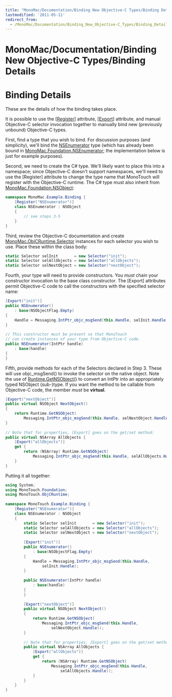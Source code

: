 ```yaml
---
title: "MonoMac/Documentation/Binding New Objective-C Types/Binding Details"
lastmodified: '2011-05-11'
redirect_from:
  - /MonoMac/Documentation/Binding_New_Objective-C_Types/Binding_Details/
---
```


MonoMac/Documentation/Binding New Objective-C Types/Binding Details
===================================================================

Binding Details
===============

These are the details of how the binding takes place.

It is possible to use the [[Register](http://docs.go-mono.com/?link=T:MonoMac.Foundation.RegisterAttribute)] attribute, [[Export](http://docs.go-mono.com/?link=T:MonoMac.Foundation.ExportAttribute)] attribute, and manual Objective-C selector invocation together to manually bind new (previously unbound) Objective-C types.

First, find a type that you wish to bind. For discussion purposes (and simplicity), we'll bind the [NSEnumerator](http://developer.apple.com/library/mac/documentation/Cocoa/Reference/Foundation/Classes/NSEnumerator_Class/Reference/Reference.html#//apple_ref/doc/uid/TP40003654) type (which has already been bound in [MonoMac.Foundation.NSEnumerator](http://docs.go-mono.com/?link=T:MonoMac.Foundation.NSEnumerator); the implementation below is just for example purposes).

Second, we need to create the C# type. We'll likely want to place this into a namespace; since Objective-C doesn't support namespaces, we'll need to use the [Register] attribute to change the type name that MonoTouch will register with the Objective-C runtime. The C# type must also inherit from [MonoMac.Foundation.NSObject](http://docs.go-mono.com/?link=T:MonoMac.Foundation.NSObject):

``` csharp
namespace MonoMac.Example.Binding {
    [Register("NSEnumerator")]
    class NSEnumerator : NSObject
    {
        // see steps 3-5
    }
}
```

Third, review the Objective-C documentation and create [MonoMac.ObjCRuntime.Selector](http://docs.go-mono.com/?link=T:MonoMac.ObjCRuntime.Selector) instances for each selector you wish to use. Place these within the class body:

``` csharp
static Selector selInit       = new Selector("init");
static Selector selAllObjects = new Selector("allObjects");
static Selector selNextObject = new Selector("nextObject");
```

Fourth, your type will need to provide constructors. You *must* chain your constructor invocation to the base class constructor. The [Export] attributes permit Objective-C code to call the constructors with the specified selector name:

``` csharp
[Export("init")]
public NSEnumerator()
    : base(NSObjectFlag.Empty)
{
    Handle = Messaging.IntPtr_objc_msgSend(this.Handle, selInit.Handle);
}
 
// This constructor must be present so that MonoTouch
// can create instances of your type from Objective-C code.
public NSEnumerator(IntPtr handle)
    : base(handle)
{
}
```

Fifth, provide methods for each of the Selectors declared in Step 3. These will use objc_msgSend() to invoke the selector on the native object. Note the use of [Runtime.GetNSObject()](http://docs.go-mono.com/?link=M:MonoMac.ObjCRuntime.Runtime.GetNSObject%20(System.IntPtr)) to convert an IntPtr into an appropriately typed NSObject (sub-)type. If you want the method to be callable from Objective-C code, the member *must* be **virtual**.

``` csharp
[Export("nextObject")]
public virtual NSObject NextObject()
{
    return Runtime.GetNSObject(
        Messaging.IntPtr_objc_msgSend(this.Handle, selNextObject.Handle));
}
 
// Note that for properties, [Export] goes on the get/set method:
public virtual NSArray AllObjects {
    [Export("allObjects")]
    get {
        return (NSArray) Runtime.GetNSObject(
            Messaging.IntPtr_objc_msgSend(this.Handle, selAllObjects.Handle));
    }
}
```

Putting it all together:

``` csharp
using System;
using MonoTouch.Foundation;
using MonoTouch.ObjCRuntime;
 
namespace MonoTouch.Example.Binding {
    [Register("NSEnumerator")]
    class NSEnumerator : NSObject
    {
        static Selector selInit       = new Selector("init");
        static Selector selAllObjects = new Selector("allObjects");
        static Selector selNextObject = new Selector("nextObject");
 
        [Export("init")]
        public NSEnumerator()
            : base(NSObjectFlag.Empty)
        {
            Handle = Messaging.IntPtr_objc_msgSend(this.Handle,
                selInit.Handle);
        }
 
        public NSEnumerator(IntPtr handle)
            : base(handle)
        {
        }
 
        [Export("nextObject")]
        public virtual NSObject NextObject()
        {
            return Runtime.GetNSObject(
                Messaging.IntPtr_objc_msgSend(this.Handle,
                    selNextObject.Handle));
        }
 
        // Note that for properties, [Export] goes on the get/set method:
        public virtual NSArray AllObjects {
            [Export("allObjects")]
            get {
                return (NSArray) Runtime.GetNSObject(
                    Messaging.IntPtr_objc_msgSend(this.Handle,
                        selAllObjects.Handle));
            }
        }
    }
}
```
